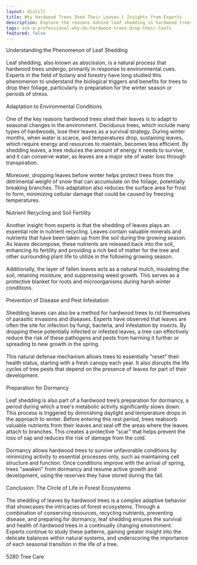 ```yaml
---
layout: distill
title: Why Hardwood Trees Shed Their Leaves | Insights from Experts
description: Explore the reasons behind leaf shedding in hardwood trees with insights from forestry experts. Learn the science of deciduous behavior.
tags: ask-a-professional-why-do-hardwood-trees-drop-their-leafs
featured: false
---
```


Understanding the Phenomenon of Leaf Shedding<br /><br />Leaf shedding, also known as abscission, is a natural process that hardwood trees undergo, primarily in response to environmental cues. Experts in the field of botany and forestry have long studied this phenomenon to understand the biological triggers and benefits for trees to drop their foliage, particularly in preparation for the winter season or periods of stress.<br /><br />Adaptation to Environmental Conditions<br /><br />One of the key reasons hardwood trees shed their leaves is to adapt to seasonal changes in the environment. Deciduous trees, which include many types of hardwoods, lose their leaves as a survival strategy. During winter months, when water is scarce, and temperatures drop, sustaining leaves, which require energy and resources to maintain, becomes less efficient. By shedding leaves, a tree reduces the amount of energy it needs to survive, and it can conserve water, as leaves are a major site of water loss through transpiration.<br /><br />Moreover, dropping leaves before winter helps protect trees from the detrimental weight of snow that can accumulate on the foliage, potentially breaking branches. This adaptation also reduces the surface area for frost to form, minimizing cellular damage that could be caused by freezing temperatures.<br /><br />Nutrient Recycling and Soil Fertility<br /><br />Another insight from experts is that the shedding of leaves plays an essential role in nutrient recycling. Leaves contain valuable minerals and nutrients that have been taken up from the soil during the growing season. As leaves decompose, these nutrients are released back into the soil, enhancing its fertility and providing a rich bed of matter for the tree and other surrounding plant life to utilize in the following growing season.<br /><br />Additionally, the layer of fallen leaves acts as a natural mulch, insulating the soil, retaining moisture, and suppressing weed growth. This serves as a protective blanket for roots and microorganisms during harsh winter conditions.<br /><br />Prevention of Disease and Pest Infestation<br /><br />Shedding leaves can also be a method for hardwood trees to rid themselves of parasitic invasions and diseases. Experts have observed that leaves are often the site for infection by fungi, bacteria, and infestation by insects. By dropping these potentially infected or infested leaves, a tree can effectively reduce the risk of these pathogens and pests from harming it further or spreading to new growth in the spring.<br /><br />This natural defense mechanism allows trees to essentially "reset" their health status, starting with a fresh canopy each year. It also disrupts the life cycles of tree pests that depend on the presence of leaves for part of their development.<br /><br />Preparation for Dormancy<br /><br />Leaf shedding is also part of a hardwood tree’s preparation for dormancy, a period during which a tree's metabolic activity significantly slows down. This process is triggered by diminishing daylight and temperature drops in the approach to winter. Before entering this rest period, trees reabsorb valuable nutrients from their leaves and seal off the areas where the leaves attach to branches. This creates a protective "scar" that helps prevent the loss of sap and reduces the risk of damage from the cold.<br /><br />Dormancy allows hardwood trees to survive unfavorable conditions by minimizing activity to essential processes only, such as maintaining cell structure and function. Once conditions improve with the arrival of spring, trees "awaken" from dormancy and resume active growth and development, using the reserves they have stored during the fall.<br /><br />Conclusion: The Circle of Life in Forest Ecosystems<br /><br />The shedding of leaves by hardwood trees is a complex adaptive behavior that showcases the intricacies of forest ecosystems. Through a combination of conserving resources, recycling nutrients, preventing disease, and preparing for dormancy, leaf shedding ensures the survival and health of hardwood trees in a continually changing environment. Experts continue to study these patterns, gaining greater insight into the delicate balances within natural systems, and underscoring the importance of each seasonal transition in the life of a tree.<br /><br />5280 Tree Care
